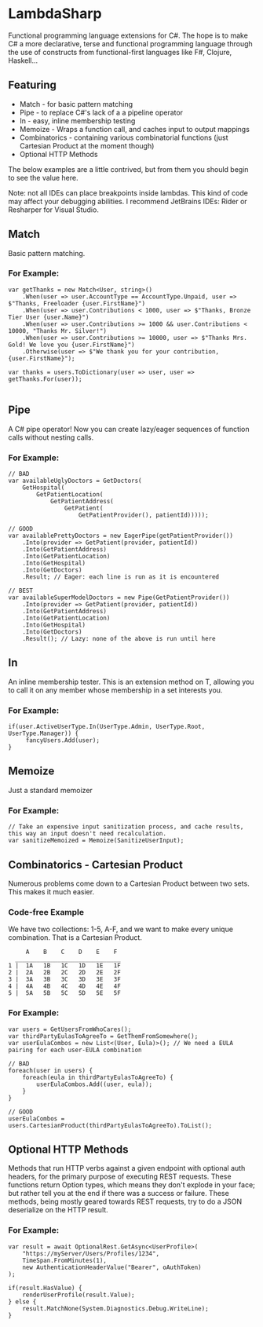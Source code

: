 # LambdaSharp
Functional programming language extensions for C#. The hope is to make 
C# a more declarative, terse and functional programming language through 
the use of constructs from functional-first languages like F#, Clojure, 
Haskell... 

## Featuring
* Match - for basic pattern matching
* Pipe - to replace C#'s lack of a a pipeline operator
* In - easy, inline membership testing
* Memoize - Wraps a function call, and caches input to output mappings
* Combinatorics - containing various combinatorial functions (just 
Cartesian Product at the moment though) 
* Optional HTTP Methods


The below examples are a little contrived, but from them you should 
begin to see the value here.

Note: not all IDEs can place breakpoints inside lambdas. This kind of 
code may affect your debugging abilities. I recommend JetBrains IDEs: 
Rider or Resharper for Visual Studio.


## Match
Basic pattern matching. 

### For Example: 
```
var getThanks = new Match<User, string>() 
    .When(user => user.AccountType == AccountType.Unpaid, user => $"Thanks, Freeloader {user.FirstName}")
    .When(user => user.Contributions < 1000, user => $"Thanks, Bronze Tier User {user.Name}")
    .When(user => user.Contributions >= 1000 && user.Contributions < 10000, "Thanks Mr. Silver!")
    .When(user => user.Contributions >= 10000, user => $"Thanks Mrs. Gold! We love you {user.FirstName}")
    .Otherwise(user => $"We thank you for your contribution, {user.FirstName}");
                          
var thanks = users.ToDictionary(user => user, user => getThanks.For(user));
                                
```


## Pipe
A C# pipe operator! Now you can create lazy/eager sequences of function calls without nesting calls.

### For Example: 
```
// BAD
var availableUglyDoctors = GetDoctors(
    GetHospital(
        GetPatientLocation(
            GetPatientAddress(
                GetPatient(
                    GetPatientProvider(), patientId)))));

// GOOD
var availablePrettyDoctors = new EagerPipe(getPatientProvider())
    .Into(provider => GetPatient(provider, patientId))
    .Into(GetPatientAddress)
    .Into(GetPatientLocation)
    .Into(GetHospital)
    .Into(GetDoctors)
    .Result; // Eager: each line is run as it is encountered

// BEST
var availableSuperModelDoctors = new Pipe(GetPatientProvider())
    .Into(provider => GetPatient(provider, patientId))
    .Into(GetPatientAddress)
    .Into(GetPatientLocation)
    .Into(GetHospital)
    .Into(GetDoctors)
    .Result(); // Lazy: none of the above is run until here
```


## In
An inline membership tester. This is an extension method on T, allowing 
you to call it on any member whose membership in a set interests you.

### For Example: 
```
if(user.ActiveUserType.In(UserType.Admin, UserType.Root, UserType.Manager)) {
     fancyUsers.Add(user);
}
```


## Memoize
Just a standard memoizer

### For Example: 
```
// Take an expensive input sanitization process, and cache results, this way an input doesn't need recalculation.
var sanitizeMemoized = Memoize(SanitizeUserInput);
```


## Combinatorics - Cartesian Product
Numerous problems come down to a Cartesian Product between two sets. 
This makes it much easier.

### Code-free Example
We have two collections: 1-5, A-F, and we want to make every unique 
combination. That is a Cartesian Product.
```
     A    B    C    D    E    F 
  ______________________________
1 |  1A   1B   1C   1D   1E   1F
2 |  2A   2B   2C   2D   2E   2F
3 |  3A   3B   3C   3D   3E   3F
4 |  4A   4B   4C   4D   4E   4F
5 |  5A   5B   5C   5D   5E   5F
```

### For Example: 
```
var users = GetUsersFromWhoCares();
var thirdPartyEulasToAgreeTo = GetThemFromSomewhere();
var userEulaCombos = new List<(User, Eula)>(); // We need a EULA pairing for each user-EULA combination

// BAD
foreach(user in users) {
    foreach(eula in thirdPartyEulasToAgreeTo) { 
        userEulaCombos.Add((user, eula)); 
    }
}

// GOOD
userEulaCombos = users.CartesianProduct(thirdPartyEulasToAgreeTo).ToList();
```

## Optional HTTP Methods
Methods that run HTTP verbs against a given endpoint with optional auth headers, for the primary purpose of 
executing REST requests. These functions return Option types, which means they don't explode in your face; 
but rather tell you at the end if there was a success or failure. These methods, being mostly geared 
towards REST requests, try to do a JSON deserialize on the HTTP result. 

### For Example: 
```
var result = await OptionalRest.GetAsync<UserProfile>(
    "https://myServer/Users/Profiles/1234",
    TimeSpan.FromMinutes(1),
    new AuthenticationHeaderValue("Bearer", oAuthToken) 
);

if(result.HasValue) {
    renderUserProfile(result.Value);
} else {
    result.MatchNone(System.Diagnostics.Debug.WriteLine);
}
```
